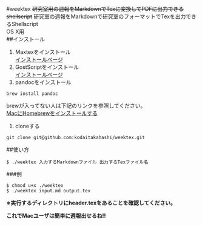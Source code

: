 #weektex
~~研究室用の週報をMarkdownでTexに変換してPDFに出力できるshellscript~~
研究室の週報をMarkdownで研究室のフォーマットでTexを出力できるShellscript  
OS X用	
##インストール
1. Maxtexをインストール  
[インストールページ](http://tug.org/mactex/mirrorpage.html)  
1. GostScriptをインストール  
[インストールページ](http://pages.uoregon.edu/koch/)  
1. pandocをインストール  
```
brew install pandoc
```  
brewが入ってない人は下記のリンクを参照してください。  
[MacにHomebrewをインストールする](http://qiita.com/_daisuke/items/d3b2477d15ed2611a058)  
1. cloneする  
```
git clone git@github.com:kodaitakahashi/weektex.git
```  

##使い方  
```shell
$ ./weektex 入力するMarkdownファイル 出力するTexファイル名
```
###例

```shell
$ chmod u+x ./weektex
$ ./weektex input.md output.tex
```

 **※実行するディレクトリにheader.texをあることを確認してください。**  

 
**これでMacユーザは簡単に週報出せるね!!**
